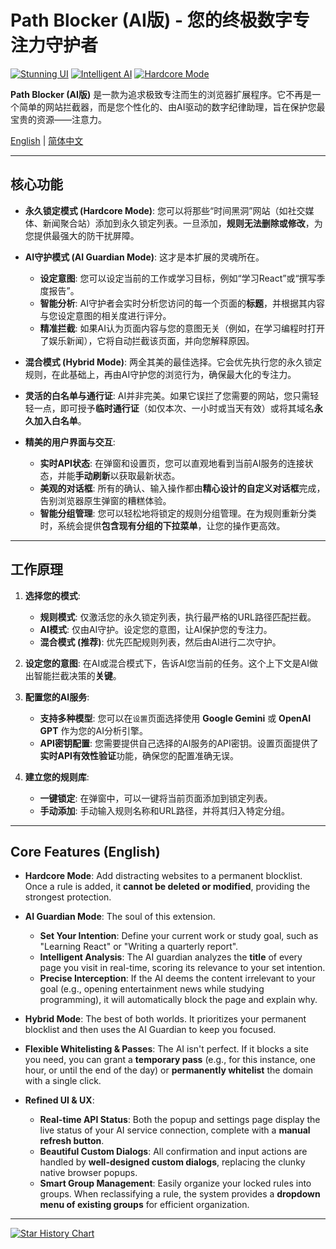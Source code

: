 # Path Blocker (AI版) - 您的终极数字专注力守护者

[![Stunning UI](https://img.shields.io/badge/UI-%E7%B2%BE%E7%BE%8E%E7%95%8C%E9%9D%A2-blueviolet)](setting.html)
[![Intelligent AI](https://img.shields.io/badge/AI-%E6%99%BA%E8%83%BD%E5%AE%88%E6%8A%A4-orange)](modules/ai.js)
[![Hardcore Mode](https://img.shields.io/badge/%E6%A8%A1%E5%BC%8F-%E7%A1%AC%E6%A0%B8%E9%94%81%E5%AE%9A-red)](background.js)

**Path Blocker (AI版)** 是一款为追求极致专注而生的浏览器扩展程序。它不再是一个简单的网站拦截器，而是您个性化的、由AI驱动的数字纪律助理，旨在保护您最宝贵的资源——注意力。

[English](#en) | [简体中文](#zh-cn)

---

## <a name="zh-cn"></a>核心功能

* **永久锁定模式 (Hardcore Mode)**: 您可以将那些“时间黑洞”网站（如社交媒体、新闻聚合站）添加到永久锁定列表。一旦添加，**规则无法删除或修改**，为您提供最强大的防干扰屏障。

* **AI守护模式 (AI Guardian Mode)**: 这才是本扩展的灵魂所在。
    * **设定意图**: 您可以设定当前的工作或学习目标，例如“学习React”或“撰写季度报告”。
    * **智能分析**: AI守护者会实时分析您访问的每一个页面的**标题**，并根据其内容与您设定意图的相关度进行评分。
    * **精准拦截**: 如果AI认为页面内容与您的意图无关（例如，在学习编程时打开了娱乐新闻），它将自动拦截该页面，并向您解释原因。

* **混合模式 (Hybrid Mode)**: 两全其美的最佳选择。它会优先执行您的永久锁定规则，在此基础上，再由AI守护您的浏览行为，确保最大化的专注力。

* **灵活的白名单与通行证**: AI并非完美。如果它误拦了您需要的网站，您只需轻轻一点，即可授予**临时通行证**（如仅本次、一小时或当天有效）或将其域名**永久加入白名单**。

* **精美的用户界面与交互**:
    * **实时API状态**: 在弹窗和设置页，您可以直观地看到当前AI服务的连接状态，并能**手动刷新**以获取最新状态。
    * **美观的对话框**: 所有的确认、输入操作都由**精心设计的自定义对话框**完成，告别浏览器原生弹窗的糟糕体验。
    * **智能分组管理**: 您可以轻松地将锁定的规则分组管理。在为规则重新分类时，系统会提供**包含现有分组的下拉菜单**，让您的操作更高效。

---

## 工作原理

1.  **选择您的模式**:
    * **规则模式**: 仅激活您的永久锁定列表，执行最严格的URL路径匹配拦截。
    * **AI模式**: 仅由AI守护。设定您的意图，让AI保护您的专注力。
    * **混合模式 (推荐)**: 优先匹配规则列表，然后由AI进行二次守护。

2.  **设定您的意图**: 在AI或混合模式下，告诉AI您当前的任务。这个上下文是AI做出智能拦截决策的**关键**。

3.  **配置您的AI服务**:
    * **支持多种模型**: 您可以在`设置`页面选择使用 **Google Gemini** 或 **OpenAI GPT** 作为您的AI分析引擎。
    * **API密钥配置**: 您需要提供自己选择的AI服务的API密钥。设置页面提供了**实时API有效性验证**功能，确保您的配置准确无误。

4.  **建立您的规则库**:
    * **一键锁定**: 在弹窗中，可以一键将当前页面添加到锁定列表。
    * **手动添加**: 手动输入规则名称和URL路径，并将其归入特定分组。

---

## <a name="en"></a>Core Features (English)

* **Hardcore Mode**: Add distracting websites to a permanent blocklist. Once a rule is added, it **cannot be deleted or modified**, providing the strongest protection.

* **AI Guardian Mode**: The soul of this extension.
    * **Set Your Intention**: Define your current work or study goal, such as "Learning React" or "Writing a quarterly report".
    * **Intelligent Analysis**: The AI guardian analyzes the **title** of every page you visit in real-time, scoring its relevance to your set intention.
    * **Precise Interception**: If the AI deems the content irrelevant to your goal (e.g., opening entertainment news while studying programming), it will automatically block the page and explain why.

* **Hybrid Mode**: The best of both worlds. It prioritizes your permanent blocklist and then uses the AI Guardian to keep you focused.

* **Flexible Whitelisting & Passes**: The AI isn't perfect. If it blocks a site you need, you can grant a **temporary pass** (e.g., for this instance, one hour, or until the end of the day) or **permanently whitelist** the domain with a single click.

* **Refined UI & UX**:
    * **Real-time API Status**: Both the popup and settings page display the live status of your AI service connection, complete with a **manual refresh button**.
    * **Beautiful Custom Dialogs**: All confirmation and input actions are handled by **well-designed custom dialogs**, replacing the clunky native browser popups.
    * **Smart Group Management**: Easily organize your locked rules into groups. When reclassifying a rule, the system provides a **dropdown menu of existing groups** for efficient organization.

---

[![Star History Chart](https://api.star-history.com/svg?repos=Twind2/Path-Blocker-AI&type=Date)](https://star-history.com/#repos=Twind2/Path-Blocker-AI&Date)
